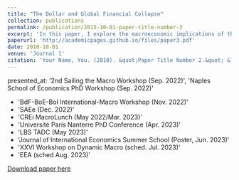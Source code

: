 ```yaml
---
title: "The Dollar and Global Financial Collapse"
collection: publications
permalink: /publication/2015-10-01-paper-title-number-3
excerpt: 'In this paper, I explore the macroeconomic implications of the Fed acting as the international lender of last resort to foreign global banks during periods of crisis...'
paperurl: 'http://academicpages.github.io/files/paper3.pdf'
date: 2010-10-01
venue: 'Journal 1'
citation: 'Your Name, You. (2010). &quot;Paper Title Number 2.&quot; &lt;i&gt;Journal 1&lt;/i&gt;. 1(2).'
---
```

presented_at: '2nd Sailing the Macro Workshop (Sep. 2022)', 'Naples School of Economics PhD Workshop (Sep. 2022)'
  - 'BdF-BoE-BoI International-Macro Workshop (Nov. 2022)'
  - 'SAEe (Dec. 2022)'
  - 'CREi MacroLunch (May 2022/Mar. 2023)'
  - 'Université Paris Nanterre PhD Conference (Apr. 2023)'
  - 'LBS TADC (May 2023)'
  - 'Journal of International Economics Summer School (Poster, Jun. 2023)'
  - 'XXVI Workshop on Dynamic Macro (sched. Jul. 2023)'
  - 'EEA (sched Aug. 2023)'

[Download paper here](http://academicpages.github.io/files/paper3.pdf)
